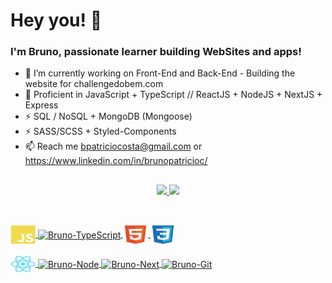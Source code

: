 # Hey you! 👋

### I'm Bruno, passionate learner building WebSites and apps!


- 🔭 I’m currently working on Front-End and Back-End - Building the website for challengedobem.com
- 🌱 Proficient in JavaScript + TypeScript // ReactJS + NodeJS + NextJS + Express  
- ⚡ SQL / NoSQL + MongoDB (Mongoose) 
- ⚡ SASS/SCSS + Styled-Components
- 📫 Reach me bpatriciocosta@gmail.com or https://www.linkedin.com/in/brunopatricioc/

##

<div align="center">

  <a href="https://github.com/devbpatriciocosta">
  <img height="180em" src="https://github-readme-stats.vercel.app/api?username=devbpatriciocosta&show_icons=true&theme=dark&include_all_commits=true&count_private=true"/>
  <img height="180em" src="https://github-readme-stats.vercel.app/api/top-langs/?username=devbpatriciocosta&layout=compact&langs_count=7&theme=dark"/>
  
</div>

##

<div style="display: inline_block"><br>

  <img align="center" alt="Bruno-Js" height="30" width="40" src="https://raw.githubusercontent.com/devicons/devicon/master/icons/javascript/javascript-plain.svg">
  <img align="center" alt="Bruno-TypeScript" height="30" width="40" src="https://cdn.worldvectorlogo.com/logos/typescript-2.svg">
  <img align="center" alt="Bruno-HTML" height="30" width="40" src="https://raw.githubusercontent.com/devicons/devicon/master/icons/html5/html5-original.svg">
  <img align="center" alt="Bruno-CSS" height="30" width="40" src="https://raw.githubusercontent.com/devicons/devicon/master/icons/css3/css3-original.svg">
  <br></br>
  <img align="center" alt="Bruno-React" height="30" width="40" src="https://raw.githubusercontent.com/devicons/devicon/master/icons/react/react-original.svg">
  <img align="center" alt="Bruno-Node" height="30" width="40" src="https://www.svgrepo.com/download/354119/nodejs-icon.svg">
  <img align="center" alt="Bruno-Next" height="30" width="40" src="https://www.svgrepo.com/show/368858/nextjs.svg">
  <img align="center" alt="Bruno-Git" height="30" width="40" src="https://www.logo.wine/a/logo/GitHub/GitHub-Logo.wine.svg">
  

</div>
